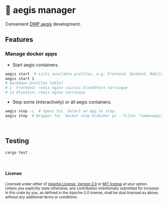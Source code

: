 # 💼 aegis manager

Convenient [DMP aegis] development.

[DMP aegis]: https://bitbucket.org/mbizcoid/aegis/src/master

## Features

### Manage docker apps

- Start aegis containers.
```sh
aegis start  # Lists available profiles, e.g. Frontend, Backend, Mobile, and All
aegis start 1
# markdown profiles table?
# 1  Frontend: redis nginx cuirass bloodthorn tarrasque
# 11 Alunalun: redis nginx tarrasque
```

- Stop some (interactively) or all aegis containers.
```sh
aegis stop -i  # Opens tui. Select an app to stop.
aegis stop  # Wrapper for `docker stop $(docker ps --filter "name=aegis" -q)`
```

<br>

## Testing

```sh
cargo test
```

<br>

#### License

<sup>
Licensed under either of <a href="LICENSE-APACHE">Apache License, Version
2.0</a> or <a href="LICENSE-MIT">MIT license</a> at your option.
</sup>

<br>

<sub>
Unless you explicitly state otherwise, any contribution intentionally submitted
for inclusion in this crate by you, as defined in the Apache-2.0 license, shall
be dual licensed as above, without any additional terms or conditions.
</sub>

